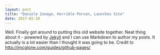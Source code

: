 ```yaml
---
layout: post
title: "Daniele Zanaga, Horrible Person, Launches Site"
date: 2017-02-20
---
```


Well. Finally got around to putting this old website together. 
Neat thing about it - powered by [Jekyll](http://jekyllrb.com) 
and I can use Markdown to author my posts. It actually is a lot easier than I thought it was going to be.
Credit to http://jmcglone.com/guides/github-pages/
